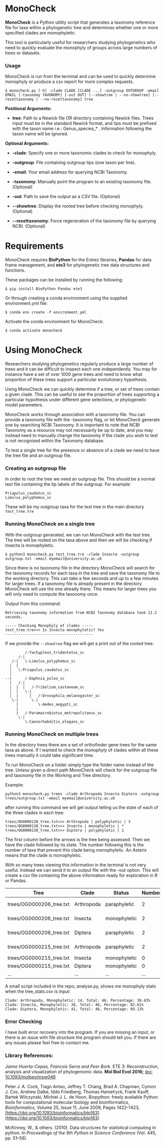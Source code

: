 # MonoCheck

**MonoCheck**  is a Python utility script that generates a taxonomy reference file for taxa within a phylogenetic tree and determines whether one or more specified clades are monophyletic.

This tool is particularly useful for researchers studying phylogenetics who need to quickly evaluate the monophyly of groups across large numbers of trees or datasets.

### Usage

MonoCheck is run from the terminal and can be used to quickly determine monophyly or produce a csv report for more complex requests.

    $ monocheck.py [-h] -clade CLADE [CLADE ...] -outgroup OUTGROUP -email EMAIL [-taxonomy TAXONOMY] [-out OUT] [--showtree | --no-showtree] [--resettaxonomy | --no-resettaxonomy] tree
    
**Positional Arguments:**

 - **tree**: Path to a Newick file OR directory containing Newick files.
	Trees input must be in the standard Newick format, and tips must be prefixed with the taxon name i.e.: Genus_species_* . Information following the taxon name will be ignored.

**Optional Arguments:**

 - **-clade**: Specify one or more taxonomic clades to check for monophyly.

 - **-outgroup**: File containing outgroup tips (one taxon per line).

 - **-email**: Your email address for querying NCBI Taxonomy.

 - **-taxonomy**: Manually point the program to an existing taxonomy file. (Optional)

 - **-out**: Path to save the output as a CSV file. (Optional)

 - **--showtree**: Display the rooted tree before checking monophyly. (Optional)

 - **--resettaxonomy**: Force regeneration of the taxonomy file by querying NCBI. (Optional)

# Requirements

MonoCheck requires **BioPython** for the Entrez libraries, **Pandas** for data frame management, and **ete3** for phylogenetic tree data structures and functions.

These packages can be installed by running the following:

    $ pip install BioPython Pandas ete3

Or through creating a conda environment using the supplied environment.yml file:

    $ conda env create -f environment.yml

Activate the conda environment for MonoCheck:

    $ conda activate monocheck

# Using MonoCheck

Researchers studying phylogenetics regularly produce a large number of trees and it can be difficult to inspect each one independently. You may for instance have a set of over 1000 gene trees and need to know what proportion of these trees support a particular evolutionary hypothesis. 

Using MonoCheck we can quickly determine if a tree, or set of trees contain a given clade. This can be useful to see the proportion of trees supporting a particular hypothesis under different gene selections, or phylogenetic model parameters.

MonoCheck works through association with a taxonomy file. You can provide a taxonomy file with the -taxonomy flag, or let MonoCheck generate one by searching NCBI Taxonomy. It is important to note that NCBI Taxonomy as a resource may not necessarily be up to date, and you may instead need to manually change the taxonomy if the clade you wish to test is not recognised within the Taxonomy database.

To test a single tree for the presence or absence of a clade we need to have the tree file and an outgroup file.

### Creating an outgroup file

In order to root the tree we need an outgroup file. This should be a normal text file containing the tip labels of the outgroup. For example:

    Priapulus_caudatus_sc
	Limulus_polyphemus_sc

These will be my outgroup taxa for the test tree in the main directory `test_tree.tre`

### Running MonoCheck on a single tree

With the outgroup generated, we can run MonoCheck with the test tree. The tree will be rooted on the taxa above and then we will be checking if Insecta is monophyletic.

    $ python3 monocheck.py test_tree.tre -clade Insecta -outgroup outgroup.txt -email myemail@university.ac.uk

Since there is no taxonomy file in the directory MonoCheck will search for the taxonomy records for each taxa in the tree and save the taxonomy file to the working directory. This can take a few seconds and up to a few minutes for larger trees. If a taxonomy file is already present in the directory MonoCheck will use the one already there. This means for larger trees you will only need to compute the taxonomy once.

Output from this command:

    Retrieving taxonomy information from NCBI Taxonomy database took 11.2 seconds.

    ----- Checking Monophyly of clades -----
    test_tree.tre>>> Is Insecta monophyletic? Yes
    ----------------------------------------

If we provide the `--showtree` flag we will get a print out of the rooted tree:


             /-Tachypleus_tridentatus_sc
          /-|
       /-|   \-Limulus_polyphemus_sc
      |  |
      |   \-Priapulus_caudatus_sc
      |
    --|      /-Daphnia_pulex_sc
      |   /-|
      |  |  |   /-Tribolium_castaneum_sc
      |  |   \-|
      |  |     |   /-Drosophila_melanogaster_sc
       \-|      \-|
         |         \-Aedes_aegypti_sc
         |
         |   /-Paramacrobiotus_metropolitanus_sc
          \-|
             \-Caenorhabditis_elegans_sc


 ### Running MonoCheck on multiple trees

In the directory trees there are a set of orthofinder gene trees for the same taxa as above. If I wanted to check the monophyly of clades within all these trees manually it could take significant time.

To run MonoCheck on a folder simply type the folder name instead of the tree. Unless given a direct path MonoCheck will check for the outgroup file and taxonomy file in the Working and Tree directory.

Example:

    python3 monocheck.py trees -clade Arthropoda Insecta Diptera -outgroup trees/outgroup.txt -email myemail@university.ac.uk

after running this command we will get output telling us the state of each of the three clades in each tree:

    trees/OG0000138_tree.txt>>> Arthropoda | polyphyletic | 3
    trees/OG0000138_tree.txt>>> Insecta | monophyletic | *
    trees/OG0000138_tree.txt>>> Diptera | polyphyletic | 1

The first column before the arrows is the tree being assessed. Then we have the clade followed by its state. The number following this is the number of taxa that prevent this clade being monophyletic. An Asterix means that the clade is monophyletic.

With so many trees viewing this information in the terminal is not very useful. Instead we can send it to an output file with the -out option. This will create a csv file containing the above information ready for exploration in R or Pandas.

|Tree|Clade|Status|NumberDisrupting|DisruptingTaxa|
|---|---|---|---|---|
|trees/OG0000206_tree.txt|Arthropoda|paraphyletic|2|"['Caenorhabditis_elegans', 'Paramacrobiotus_metropolitanus']"|
|trees/OG0000206_tree.txt|Insecta|monophyletic|2|"['Caenorhabditis_elegans', 'Paramacrobiotus_metropolitanus']"|
|trees/OG0000206_tree.txt|Diptera|paraphyletic|2|"['Caenorhabditis_elegans', 'Paramacrobiotus_metropolitanus']"|
|trees/OG0000215_tree.txt|Arthropoda|paraphyletic|2|"['Caenorhabditis_elegans', 'Paramacrobiotus_metropolitanus']"|
|trees/OG0000215_tree.txt|Insecta|monophyletic|0|[]|
|trees/OG0000215_tree.txt|Diptera|monophyletic|0|[]|
|...|...|...|...|...|

A small script included in the repo; analyse.py, shows me monophyly stats when the tree_stats.csv is input:

    Clade: Arthropoda, Monophyletic: 14, Total: 46, Percentage: 30.43%
    Clade: Insecta, Monophyletic: 38, Total: 46, Percentage: 82.61%
    Clade: Diptera, Monophyletic: 41, Total: 46, Percentage: 89.13%

### Error Checking

I have built error recovery into the program. If you are missing an input, or there is an issue with file structure the program should tell you. If there are any issues please feel free to contact me.

### Library References:
_Jaime Huerta-Cepas, Francois Serra and Peer Bork._ ETE 3: Reconstruction, analysis and visualization of phylogenomic data. **Mol Biol Evol 2016;**  [doi: 10.1093/molbev/msw046](http://mbe.oxfordjournals.org/content/early/2016/03/21/molbev.msw046 "link to citation reference")

Peter J. A. Cock, Tiago Antao, Jeffrey T. Chang, Brad A. Chapman, Cymon J. Cox, Andrew Dalke, Iddo Friedberg, Thomas Hamelryck, Frank Kauff, Bartek Wilczynski, Michiel J. L. de Hoon, Biopython: freely available Python tools for computational molecular biology and bioinformatics, _Bioinformatics_, Volume 25, Issue 11, June 2009, Pages 1422–1423, [https://doi.org/10.1093/bioinformatics/btp163](https://doi.org/10.1093/bioinformatics/btp163)

McKinney, W., & others. (2010). Data structures for statistical computing in python. In _Proceedings of the 9th Python in Science Conference_ (Vol. 445, pp. 51–56).
